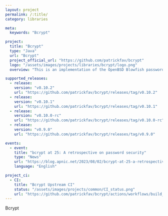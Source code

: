 ```yaml
---
layout: project
permalink: /:title/
category: libraries

meta:
  keywords: "Bcrypt"

project:
  title: "Bcrypt"
  type: "Java"
  url: "Bcrypt"
  project_official_url: "https://github.com/patrickfav/bcrypt"
  logo: "/assets/images/projects/libraries/bcrypt/logo.png"
  overview: "This is an implementation of the OpenBSD Blowfish password hashing algorithm, as described in "A Future-Adaptable Password Scheme" by Niels Provos and David Mazieres. It's core is based on jBcrypt, but heavily refactored, modernized and with a lot of updates and enhancements. It supports all common versions, has a security sensitive API and is fully tested against a range of test vectors and reference implementations."

supported_releases:
  - release:
    version: "v0.10.2"
    url: "https://github.com/patrickfav/bcrypt/releases/tag/v0.10.2"
  - release:
    version: "v0.10.1"
    url: "https://github.com/patrickfav/bcrypt/releases/tag/v0.10.1"
  - release:
    version: "v0.10.0-rc"
    url: "https://github.com/patrickfav/bcrypt/releases/tag/v0.10.0-rc"
  - release:
    version: "v0.9.0"
    url: "https://github.com/patrickfav/bcrypt/releases/tag/v0.9.0"

events:
  - event:
    title: "bcrypt at 25: A retrospective on password security"
    type: "News"
    url: "https://blog.apnic.net/2023/08/02/bcrypt-at-25-a-retrospective-on-password-security/"
    language: "English"

project_ci:
  - CI:
    title: "Bcrypt Upstream CI"
    status: "/assets/images/projects/common/CI_status.png"
    url: "https://github.com/patrickfav/bcrypt/actions/workflows/build_deploy.yml/badge.svg"
---
```


<p>Bcrypt</p>
